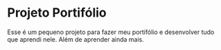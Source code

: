 # Projeto Portifólio

Esse é um pequeno projeto para fazer meu portifólio e desenvolver tudo que aprendi nele. Além de aprender ainda mais.
